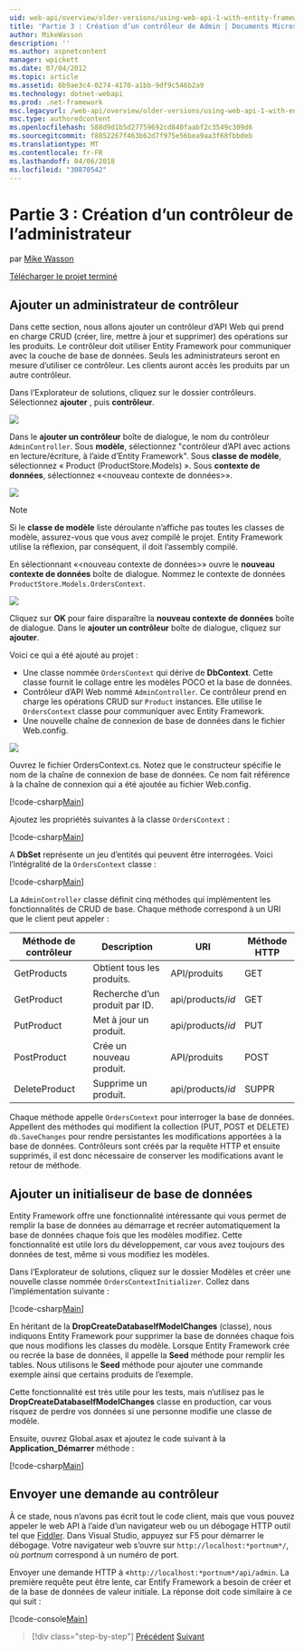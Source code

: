 ```yaml
---
uid: web-api/overview/older-versions/using-web-api-1-with-entity-framework-5/using-web-api-with-entity-framework-part-3
title: 'Partie 3 : Création d’un contrôleur de Admin | Documents Microsoft'
author: MikeWasson
description: ''
ms.author: aspnetcontent
manager: wpickett
ms.date: 07/04/2012
ms.topic: article
ms.assetid: 6b9ae3c4-0274-4170-a1bb-9df9c546b2a9
ms.technology: dotnet-webapi
ms.prod: .net-framework
msc.legacyurl: /web-api/overview/older-versions/using-web-api-1-with-entity-framework-5/using-web-api-with-entity-framework-part-3
msc.type: authoredcontent
ms.openlocfilehash: 588d9d1b5d27759692cd840faabf2c3549c309d6
ms.sourcegitcommit: f8852267f463b62d7f975e56bea9aa3f68fbbdeb
ms.translationtype: MT
ms.contentlocale: fr-FR
ms.lasthandoff: 04/06/2018
ms.locfileid: "30870542"
---
```

<a name="part-3-creating-an-admin-controller"></a>Partie 3 : Création d’un contrôleur de l’administrateur
====================
par [Mike Wasson](https://github.com/MikeWasson)

[Télécharger le projet terminé](http://code.msdn.microsoft.com/ASP-NET-Web-API-with-afa30545)

## <a name="add-an-admin-controller"></a>Ajouter un administrateur de contrôleur

Dans cette section, nous allons ajouter un contrôleur d’API Web qui prend en charge CRUD (créer, lire, mettre à jour et supprimer) des opérations sur les produits. Le contrôleur doit utiliser Entity Framework pour communiquer avec la couche de base de données. Seuls les administrateurs seront en mesure d’utiliser ce contrôleur. Les clients auront accès les produits par un autre contrôleur.

Dans l’Explorateur de solutions, cliquez sur le dossier contrôleurs. Sélectionnez **ajouter** , puis **contrôleur**.

![](using-web-api-with-entity-framework-part-3/_static/image1.png)

Dans le **ajouter un contrôleur** boîte de dialogue, le nom du contrôleur `AdminController`. Sous **modèle**, sélectionnez &quot;contrôleur d’API avec actions en lecture/écriture, à l’aide d’Entity Framework&quot;. Sous **classe de modèle**, sélectionnez « Product (ProductStore.Models) ». Sous **contexte de données**, sélectionnez «&lt;nouveau contexte de données&gt;».

![](using-web-api-with-entity-framework-part-3/_static/image2.png)

> [!NOTE]
> Si le **classe de modèle** liste déroulante n’affiche pas toutes les classes de modèle, assurez-vous que vous avez compilé le projet. Entity Framework utilise la réflexion, par conséquent, il doit l’assembly compilé.


En sélectionnant «&lt;nouveau contexte de données&gt;» ouvre le **nouveau contexte de données** boîte de dialogue. Nommez le contexte de données `ProductStore.Models.OrdersContext`.

![](using-web-api-with-entity-framework-part-3/_static/image3.png)

Cliquez sur **OK** pour faire disparaître la **nouveau contexte de données** boîte de dialogue. Dans le **ajouter un contrôleur** boîte de dialogue, cliquez sur **ajouter**.

Voici ce qui a été ajouté au projet :

- Une classe nommée `OrdersContext` qui dérive de **DbContext**. Cette classe fournit le collage entre les modèles POCO et la base de données.
- Contrôleur d’API Web nommé `AdminController`. Ce contrôleur prend en charge les opérations CRUD sur `Product` instances. Elle utilise le `OrdersContext` classe pour communiquer avec Entity Framework.
- Une nouvelle chaîne de connexion de base de données dans le fichier Web.config.

![](using-web-api-with-entity-framework-part-3/_static/image4.png)

Ouvrez le fichier OrdersContext.cs. Notez que le constructeur spécifie le nom de la chaîne de connexion de base de données. Ce nom fait référence à la chaîne de connexion qui a été ajoutée au fichier Web.config.

[!code-csharp[Main](using-web-api-with-entity-framework-part-3/samples/sample1.cs)]

Ajoutez les propriétés suivantes à la classe `OrdersContext` :

[!code-csharp[Main](using-web-api-with-entity-framework-part-3/samples/sample2.cs)]

A **DbSet** représente un jeu d’entités qui peuvent être interrogées. Voici l’intégralité de la `OrdersContext` classe :

[!code-csharp[Main](using-web-api-with-entity-framework-part-3/samples/sample3.cs)]

La `AdminController` classe définit cinq méthodes qui implémentent les fonctionnalités de CRUD de base. Chaque méthode correspond à un URI que le client peut appeler :

| Méthode de contrôleur | Description | URI | Méthode HTTP |
| --- | --- | --- | --- |
| GetProducts | Obtient tous les produits. | API/produits | GET |
| GetProduct | Recherche d’un produit par ID. | api/products/*id* | GET |
| PutProduct | Met à jour un produit. | api/products/*id* | PUT |
| PostProduct | Crée un nouveau produit. | API/produits | POST |
| DeleteProduct | Supprime un produit. | api/products/*id* | SUPPR |

Chaque méthode appelle `OrdersContext` pour interroger la base de données. Appellent des méthodes qui modifient la collection (PUT, POST et DELETE) `db.SaveChanges` pour rendre persistantes les modifications apportées à la base de données. Contrôleurs sont créés par la requête HTTP et ensuite supprimés, il est donc nécessaire de conserver les modifications avant le retour de méthode.

## <a name="add-a-database-initializer"></a>Ajouter un initialiseur de base de données

Entity Framework offre une fonctionnalité intéressante qui vous permet de remplir la base de données au démarrage et recréer automatiquement la base de données chaque fois que les modèles modifiez. Cette fonctionnalité est utile lors du développement, car vous avez toujours des données de test, même si vous modifiez les modèles.

Dans l’Explorateur de solutions, cliquez sur le dossier Modèles et créer une nouvelle classe nommée `OrdersContextInitializer`. Collez dans l’implémentation suivante :

[!code-csharp[Main](using-web-api-with-entity-framework-part-3/samples/sample4.cs)]

En héritant de la **DropCreateDatabaseIfModelChanges** (classe), nous indiquons Entity Framework pour supprimer la base de données chaque fois que nous modifions les classes du modèle. Lorsque Entity Framework crée ou recrée la base de données, il appelle la **Seed** méthode pour remplir les tables. Nous utilisons le **Seed** méthode pour ajouter une commande exemple ainsi que certains produits de l’exemple.

Cette fonctionnalité est très utile pour les tests, mais n’utilisez pas le **DropCreateDatabaseIfModelChanges** classe en production, car vous risquez de perdre vos données si une personne modifie une classe de modèle.

Ensuite, ouvrez Global.asax et ajoutez le code suivant à la **Application\_Démarrer** méthode :

[!code-csharp[Main](using-web-api-with-entity-framework-part-3/samples/sample5.cs)]

## <a name="send-a-request-to-the-controller"></a>Envoyer une demande au contrôleur

À ce stade, nous n’avons pas écrit tout le code client, mais que vous pouvez appeler le web API à l’aide d’un navigateur web ou un débogage HTTP outil tel que [Fiddler](http://www.fiddler2.com/fiddler2/). Dans Visual Studio, appuyez sur F5 pour démarrer le débogage. Votre navigateur web s’ouvre sur `http://localhost:*portnum*/`, où *portnum* correspond à un numéro de port.

Envoyer une demande HTTP à «`http://localhost:*portnum*/api/admin`. La première requête peut être lente, car Entify Framework a besoin de créer et de la base de données de valeur initiale. La réponse doit code similaire à ce qui suit :

[!code-console[Main](using-web-api-with-entity-framework-part-3/samples/sample6.cmd)]

> [!div class="step-by-step"]
> [Précédent](using-web-api-with-entity-framework-part-2.md)
> [Suivant](using-web-api-with-entity-framework-part-4.md)
